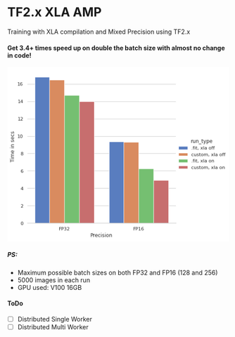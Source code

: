 # TF2.x XLA AMP
Training with XLA compilation and Mixed Precision using TF2.x

#### Get 3.4+ times speed up on double the batch size with almost no change in code!

![](results.png)

##### PS: 
 - Maximum possible batch sizes on both FP32 and FP16 (128 and 256)
 - 5000 images in each run
 - GPU used:  V100 16GB
 
#### ToDo
- [ ] Distributed Single Worker
- [ ] Distributed Multi Worker
